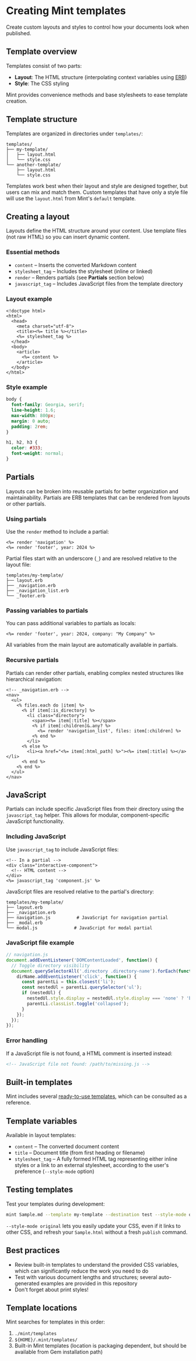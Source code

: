 # Creating Mint templates

Create custom layouts and styles to control how your documents look when published.

## Template overview

Templates consist of two parts:

- **Layout**: The HTML structure (interpolating context variables using [ERB][])
- **Style**: The CSS styling

Mint provides convenience methods and base stylesheets to ease template creation.

## Template structure

Templates are organized in directories under `templates/`:

```
templates/
├── my-template/
│   ├── layout.html
│   └── style.css
└── another-template/
    ├── layout.html
    └── style.css
```

Templates work best when their layout and style are designed together,
but users can mix and match them. Custom templates that have only a style
file will use the `layout.html` from Mint's `default` template.

## Creating a layout

Layouts define the HTML structure around your content. Use template files
(not raw HTML) so you can insert dynamic content.

### Essential methods

- `content` – Inserts the converted Markdown content
- `stylesheet_tag` – Includes the stylesheet (inline or linked)
- `render` – Renders partials (see **Partials** section below)
- `javascript_tag` – Includes JavaScript files from the template directory

### Layout example

```erb
<!doctype html>
<html>
  <head>
    <meta charset="utf-8">
    <title><%= title %></title>
    <%= stylesheet_tag %>
  </head>
  <body>
    <article>
      <%= content %>
    </article>
  </body>
</html>
```

### Style example

```css
body {
  font-family: Georgia, serif;
  line-height: 1.6;
  max-width: 800px;
  margin: 0 auto;
  padding: 2rem;
}

h1, h2, h3 {
  color: #333;
  font-weight: normal;
}
```

## Partials

Layouts can be broken into reusable partials for better organization and maintainability. Partials are ERB templates that can be rendered from layouts or other partials.

### Using partials

Use the `render` method to include a partial:

```erb
<%= render 'navigation' %>
<%= render 'footer', year: 2024 %>
```

Partial files start with an underscore (`_`) and are resolved relative to the layout file:

```
templates/my-template/
├── layout.erb
├── _navigation.erb
├── _navigation_list.erb
└── _footer.erb
```

### Passing variables to partials

You can pass additional variables to partials as locals:

```erb
<%= render 'footer', year: 2024, company: "My Company" %>
```

All variables from the main layout are automatically available in partials.

### Recursive partials

Partials can render other partials, enabling complex nested structures like hierarchical navigation:

```erb
<!-- _navigation.erb -->
<nav>
  <ul>
    <% files.each do |item| %>
      <% if item[:is_directory] %>
        <li class="directory">
          <span><%= item[:title] %></span>
          <% if item[:children]&.any? %>
            <%= render 'navigation_list', files: item[:children] %>
          <% end %>
        </li>
      <% else %>
        <li><a href="<%= item[:html_path] %>"><%= item[:title] %></a></li>
      <% end %>
    <% end %>
  </ul>
</nav>
```

## JavaScript

Partials can include specific JavaScript files from their directory using the `javascript_tag` helper. This allows for modular, component-specific JavaScript functionality.

### Including JavaScript

Use `javascript_tag` to include JavaScript files:

```erb
<!-- In a partial -->
<div class="interactive-component">
  <!-- HTML content -->
</div>
<%= javascript_tag 'component.js' %>
```

JavaScript files are resolved relative to the partial's directory:

```
templates/my-template/
├── layout.erb
├── _navigation.erb
├── navigation.js          # JavaScript for navigation partial
├── _modal.erb
└── modal.js              # JavaScript for modal partial
```

### JavaScript file example

```javascript
// navigation.js
document.addEventListener('DOMContentLoaded', function() {
  // Toggle directory visibility
  document.querySelectorAll('.directory .directory-name').forEach(function(dirName) {
    dirName.addEventListener('click', function() {
      const parentLi = this.closest('li');
      const nestedUl = parentLi.querySelector('ul');
      if (nestedUl) {
        nestedUl.style.display = nestedUl.style.display === 'none' ? 'block' : 'none';
        parentLi.classList.toggle('collapsed');
      }
    });
  });
});
```

### Error handling

If a JavaScript file is not found, a HTML comment is inserted instead:

```html
<!-- JavaScript file not found: /path/to/missing.js -->
```

## Built-in templates

Mint includes several [ready-to-use templates][built-in templates], which can be consulted as a reference.

## Template variables

Available in layout templates:

- `content` – The converted document content
- `title` – Document title (from first heading or filename)
- `stylesheet_tag` – A fully formed HTML tag representing either inline
  styles or a link to an external stylesheet, according to the user's
  preference (`--style-mode` option)

## Testing templates

Test your templates during development:

```bash
mint Sample.md --template my-template --destination test --style-mode original
```

`--style-mode original` lets you easily update your CSS, even if it links
to other CSS, and refresh your `Sample.html` without a fresh `publish` command.

## Best practices

- Review built-in templates to understand the provided CSS variables,
  which can significantly reduce the work you need to do
- Test with various document lengths and structures; several auto-generated
  examples are provided in this repository
- Don't forget about print styles!

## Template locations

Mint searches for templates in this order:

1. `./mint/templates`
2. `${HOME}/.mint/templates/`
4. Built-in Mint templates (location is packaging dependent, but should be
   available from Gem installation path)

[built-in templates]: https://github.com/davejacobs/mint/tree/master/config/templates
[ERB]: https://ruby-doc.org/stdlib-3.1.1/libdoc/erb/rdoc/ERB.html